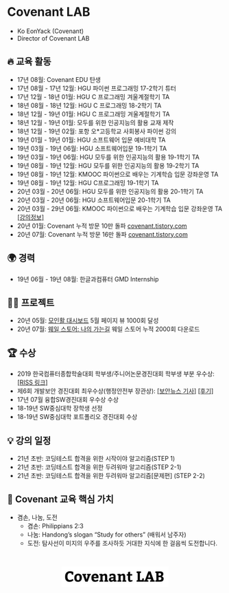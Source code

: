 # Covenant LAB 

- Ko EonYack (Covenant)
- Director of Covenant LAB

## 🔥 교육 활동

  - 17년 08월: Covenant EDU 탄생
  - 17년 08월 - 17년 12월: HGU 파이썬 프로그래밍 17-2학기 튜터
  - 17년 12월 - 18년 01월: HGU C 프로그래밍 겨울계절학기 TA
  - 18년 08월 - 18년 12월: HGU C 프로그래밍 18-2학기 TA
  - 18년 12월 - 19년 01월: HGU C 프로그래밍 겨울계절학기 TA
  - 18년 12월 - 19년 01월: 모두를 위한 인공지능의 활용 교재 제작
  - 18년 12월 - 19년 02월: 포항 오*고등학교 사회봉사 파이썬 강의
  - 19년 01월 - 19년 01월: HGU 소프트웨어 입문 예비대학 TA  
  - 19년 03월 - 19년 06월: HGU 소프트웨어입문 19-1학기 TA
  - 19년 03월 - 19년 06월: HGU 모두를 위한 인공지능의 활용 19-1학기 TA
  - 19년 08월 - 19년 12월: HGU 모두를 위한 인공지능의 활용 19-2학기 TA
  - 19년 08월 - 19년 12월: KMOOC 파이썬으로 배우는 기계학습 입문 강좌운영 TA 
  - 19년 08월 - 19년 12월: HGU C프로그래밍 19-1학기 TA
  - 20년 03월 - 20년 06월: HGU 모두를 위한 인공지능의 활용 20-1학기 TA
  - 20년 03월 - 20년 06월: HGU 소프트웨어입문 20-1학기 TA
  - 20년 03월 - 29년 06월: KMOOC 파이썬으로 배우는 기계학습 입문 강좌운영 TA  [[강의정보]](http://www.kmooc.kr/courses/course-v1:HGUk+HGU05+2020_T1/about)
  - 20년 01월: Covenant 누적 방문 10만 돌파 [covenant.tistory.com](covenant.tistory.com)
  - 20년 07월: Covenant 누적 방문 16만 돌파 [covenant.tistory.com](covenant.tistory.com)


## 🌍 경력

- 19년 06월 - 19년 08월: 한글과컴퓨터 GMD Internship


## 👨‍💻 프로젝트

- 20년 05월: [모인활 대시보드](https://koeonyack.github.io/aiforall-dashboard/) 5월 페이지 뷰 1000회 달성 
- 20년 07월: [웨일 스토어: 나의 가는길](https://store.whale.naver.com/detail/fokfogbddicgbklmjpmbjahojlojhklg) 웨일 스토어 누적 2000회 다운로드 


## 🏆 수상

- 2019 한국컴퓨터종합학술대회  학부생/주니어논문경진대회 학부생 부분 우수상: [[RISS 링크]]( http://www.riss.kr/search/detail/DetailView.do?p_mat_type=1a0202e37d52c72d&control_no=a6ad7eeb5b6e185ec85d2949c297615a) 
- 제6회 개발보안 경진대회 최우수상(행정안전부 장관상): [[보안뉴스 기사]](https://www.boannews.com/media/view.asp?idx=84167&kind=2) [[후기]](https://covenant.tistory.com/121?category=730893)
- 17년 07월 융합SW경진대회 우수상 수상 
- 18-19년 SW중심대학 장학생 선정
- 18-19년 SW중심대학 포트폴리오 경진대회 수상


## 💡 강의 일정

 - 21년 초반: 코딩테스트 합격을 위한 시작이야 알고리즘(STEP 1)
 - 21년 초반: 코딩테스트 합격을 위한 두려워마 알고리즘(STEP 2-1) 
 - 21년 초반: 코딩테스트 합격을 위한 두려워마 알고리즘[문제편] (STEP 2-2) 


## 💎 Covenant 교육 핵심 가치

- 겸손, 나눔, 도전
  - 겸손: Philippians 2:3
  - 나눔: Handong’s slogan “Study for others” (배워서 남주자)
  - 도전: 탐사선이 미지의 우주를 조사하듯 거대한 지식에 한 걸음씩 도전합니다.  


<br />

<p align="center">
  <img src="img/logo.jpg" width="250px" >
</p>
